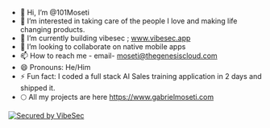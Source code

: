 - 👋 Hi, I’m @101Moseti
- 👀 I’m interested in taking care of the people I love and making life changing products.
- 🌱 I’m currently building vibesec ; www.vibesec.app
- 💞️ I’m looking to collaborate on native mobile apps
- 📫 How to reach me - email- moseti@thegenesiscloud.com
- 😄 Pronouns: He/Him
- ⚡ Fun fact: I coded a full stack AI Sales training application in 2 days and shipped it.
- 🌕 All my projects are here https://www.gabrielmoseti.com

[![Secured by VibeSec](https://img.shields.io/badge/Secured%20by-VibeSec-blue)](https://app.vibesec.app)
<!---
101Moseti/101Moseti is a ✨ special ✨ repository because its `README.md` (this file) appears on your GitHub profile.
You can click the Preview link to take a look at your changes.
--->
